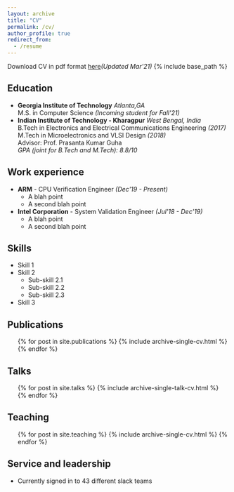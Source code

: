 ```yaml
---
layout: archive
title: "CV"
permalink: /cv/
author_profile: true
redirect_from:
  - /resume
---
```

Download CV in pdf format [here](https://anuragkar09.github.io/files/anurag_resume.pdf)_(Updated Mar'21)_
{% include base_path %}

Education
---------
* **Georgia Institute of Technology**	 		 _Atlanta,GA_  
	M.S. in Computer Science _(Incoming student for Fall'21)_
* **Indian Institute of Technology - Kharagpur** 	 _West Bengal, India_  
	B.Tech in Electronics and Electrical Communications Engineering _(2017)_  
	M.Tech in Microelectronics and VLSI Design _(2018)_  
	Advisor: Prof. Prasanta Kumar Guha  
	_GPA (joint for B.Tech and M.Tech): 8.8/10_    

Work experience
----------------
* **ARM** - CPU Verification Engineer _(Dec'19 - Present)_
	* A blah point
	* A second blah point
* **Intel Corporation** - System Validation Engineer _(Jul'18 - Dec'19)_
	* A blah point
	* A second blah point
  
Skills
-------
* Skill 1
* Skill 2
  * Sub-skill 2.1
  * Sub-skill 2.2
  * Sub-skill 2.3
* Skill 3

Publications
-------------
  <ul>{% for post in site.publications %}
    {% include archive-single-cv.html %}
  {% endfor %}</ul>
  
Talks
--------
  <ul>{% for post in site.talks %}
    {% include archive-single-talk-cv.html %}
  {% endfor %}</ul>
  
Teaching
----------
  <ul>{% for post in site.teaching %}
    {% include archive-single-cv.html %}
  {% endfor %}</ul>
  
Service and leadership
-------------
* Currently signed in to 43 different slack teams
